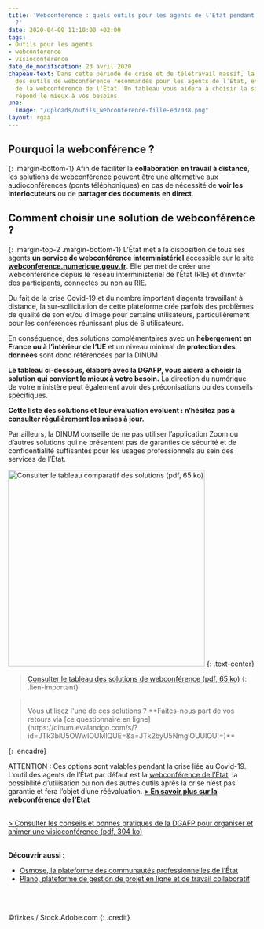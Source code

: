 ```yaml
---
title: 'Webconférence : quels outils pour les agents de l’État pendant la crise Covid-19
  ?'
date: 2020-04-09 11:10:00 +02:00
tags:
- Outils pour les agents
- webconférence
- visioconférence
date_de_modification: 23 avril 2020
chapeau-text: Dans cette période de crise et de télétravail massif, la DINUM a recensé
  des outils de webconférence recommandés pour les agents de l’État, en complément
  de la webconférence de l’État. Un tableau vous aidera à choisir la solution qui
  répond le mieux à vos besoins.
une:
  image: "/uploads/outils_webconference-fille-ed7038.png"
layout: rgaa
---
```


## Pourquoi la webconférence ?
{: .margin-bottom-1}
Afin de faciliter la **collaboration en travail à distance**, les solutions de webconférence peuvent être une alternative aux audioconférences (ponts téléphoniques) en cas de nécessité de **voir les interlocuteurs** ou de **partager des documents en direct**.

## Comment choisir une solution de webconférence ?
{: .margin-top-2 .margin-bottom-1}
L’État met à la disposition de tous ses agents **un service de webconférence interministériel** accessible sur le site [**webconference.numerique.gouv.fr**](https://webconference.numerique.gouv.fr).  Elle permet de créer une webconférence depuis le réseau interministériel de l’État (RIE) et d’inviter des participants, connectés ou non au RIE.

Du fait de la crise Covid-19 et du nombre important d’agents travaillant à distance, la sur-sollicitation de cette plateforme crée parfois des problèmes de qualité de son et/ou d’image pour certains utilisateurs, particulièrement pour les conférences réunissant plus de 6 utilisateurs.

En conséquence, des solutions complémentaires avec un **hébergement en France ou à l’intérieur de l’UE** et un niveau minimal de **protection des données** sont donc référencées par la DINUM.

**Le tableau ci-dessous, élaboré avec la DGAFP, vous aidera à choisir la solution qui convient le mieux à votre besoin.** La direction du numérique de votre ministère peut également avoir des préconisations ou des conseils spécifiques.

**Cette liste des solutions et leur évaluation évoluent : n’hésitez pas à consulter régulièrement les mises à jour.**

Par ailleurs, la DINUM conseille de ne pas utiliser l’application Zoom ou d’autres solutions qui ne présentent pas de garanties de sécurité et de confidentialité suffisantes pour les usages professionnels au sein des services de l’État.

<a href="/uploads/outils_webconference-agents-etat.pdf"><img src="/uploads/capture-tableau-webconf.png" width="400" alt="Consulter le tableau comparatif des solutions (pdf, 65 ko)"/>
</a>
{: .text-center}
> [Consulter le tableau des solutions de webconférence (pdf, 65 ko)](/uploads/outils_webconference-agents-etat.pdf)
{: .lien-important}

> <br>
> Vous utilisez l'une de ces solutions ? **Faites-nous part de vos retours via [ce questionnaire en ligne](https://dinum.evalandgo.com/s/?id=JTk3biU5OWwlOUMlQUE=&a=JTk2byU5NmglOUUlQUI=)**
{: .encadre}

ATTENTION : Ces options sont valables pendant la crise liée au Covid-19. L’outil des agents de l’État par défaut est la [webconférence de l’État](https://webconference.numerique.gouv.fr), la possibilité d’utilisation ou non des autres outils après la crise n’est pas garantie et fera l’objet d’une réévaluation.
[**> En savoir plus sur la webconférence de l’État**](/outils-agents/webconference-etat/)
<br>
<br>

[> Consulter les conseils et bonnes pratiques de la DGAFP pour organiser et animer une visioconférence (pdf, 304 ko)](https://www.fonction-publique.gouv.fr/files/files/covid-19/visioconference-les-bons-usages-pour-bien-communiquer.pdf )
<br>
<br>


**Découvrir aussi :**
* [Osmose, la plateforme des communautés professionnelles de l’État](/outils-agents/osmose/)
* [Plano, plateforme de gestion de projet en ligne et de travail collaboratif](/outils-agents/plano/)
<br>
<br>

©fizkes / Stock.Adobe.com
{: .credit}
